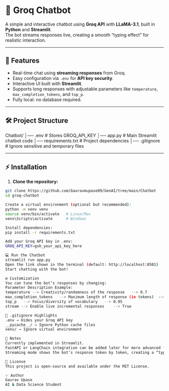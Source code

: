 # 🤖 Groq Chatbot

A simple and interactive chatbot using **Groq API** with **LLaMA-3.1**, built in **Python** and **Streamlit**.  
The bot streams responses live, creating a smooth “typing effect” for realistic interaction.

---

## 🚀 Features

- Real-time chat using **streaming responses** from Groq.
- Easy configuration via `.env` for **API key security**.
- Interactive UI built with **Streamlit**.
- Supports long responses with adjustable parameters like `temperature`, `max_completion_tokens`, and `top_p`.
- Fully local: no database required.

---

## 🛠 Project Structure

Chatbot/
│── .env # Stores GROQ_API_KEY
│── app.py # Main Streamlit chatbot code
│── requirements.txt # Project dependencies
│── .gitignore # Ignore sensitive and temporary files

---

## ⚡ Installation

1. **Clone the repository:**
```bash
git clone https://github.com/Gauravmupase09/GenAI/tree/main/Chatbot
cd groq-chatbot

Create a virtual environment (optional but recommended):
python -m venv venv
source venv/bin/activate   # Linux/Mac
venv\Scripts\activate      # Windows

Install dependencies:
pip install -r requirements.txt

Add your Groq API key in .env:
GROQ_API_KEY=gsk_your_api_key_here

💻 Run the Chatbot
streamlit run app.py
Open the link shown in the terminal (default: http://localhost:8501)
Start chatting with the bot!

⚙️ Customization
You can tune the bot’s responses by changing:
Parameter Description Example:
temperature -->	Creativity/randomness of the response	--> 0.7
max_completion_tokens	--> Maximum length of response (in tokens)	--> 512
top_p	--> Focus/diversity of vocabulary	--> 0.95
stream --> Enable live incremental responses	--> True

🧹 .gitignore Highlights
.env → Hides your Groq API key
__pycache__/ → Ignore Python cache files
venv/ → Ignore virtual environment

📌 Notes
Currently implemented in Streamlit.
FastAPI or LangChain integration can be added later for more advanced functionality.
Streaming mode shows the bot’s response token by token, creating a “typing effect.”

📜 License
This project is open-source and available under the MIT License.

✨ Author
Gaurav Upase
AI & Data Science Student
